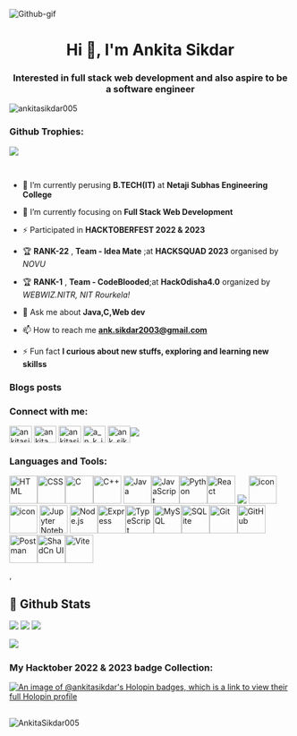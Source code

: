  ![Github-gif](https://github.com/AnkitaSikdar005/AnkitaSikdar005/assets/115947852/1dd39f4e-133d-4e8c-bdda-95118ad030f6)
<h1 align="center">Hi 👋, I'm Ankita Sikdar</h1>
<h3 align="center">Interested in full stack web development and also aspire to be a software engineer</h3>

<p align="left"> <img src="https://komarev.com/ghpvc/?username=ankitasikdar005&label=Profile%20views&color=0e75b6&style=flat" alt="ankitasikdar005" /> </p>
<h3 align="left">Github Trophies:</h3>

![](https://github-profile-trophy.vercel.app/?username=AnkitaSikdar005&theme=synthwavek&no-frame=true&no-bg=true&margin-w=4)

<img src="https://www.animatedimages.org/data/media/562/animated-line-image-0111.gif" width="1000" height="2" /> 

<p align="left"> <a href="https://twitter.com/" target="blank"><img src="https://img.shields.io/twitter/follow/?logo=twitter&style=for-the-badge" alt="" /></a> </p>

- 🌿 I’m currently perusing **B.TECH(IT)** at **Netaji Subhas Engineering College**
- 🌱 I’m currently focusing on **Full Stack Web Development**
- ⚡ Participated in **HACKTOBERFEST 2022 & 2023**
- 🏆 **RANK-22** , **Team - Idea Mate** ;at **HACKSQUAD 2023** organised by *NOVU*
- 🏆 **RANK-1**  , **Team - CodeBlooded**;at **HackOdisha4.0** organized by *WEBWIZ.NITR, NIT Rourkela!* 


- 💬 Ask me about **Java,C,Web dev**

- 📫 How to reach me **ank.sikdar2003@gmail.com**

- ⚡ Fun fact **I curious about new stuffs, exploring and learning new skillss**

### Blogs posts
<!-- BLOG-POST-LIST:START -->
<!-- BLOG-POST-LIST:END -->

<h3 align="left">Connect with me:</h3>
<p align="left">
<a href="https://dev.to/ankitasikdar005" target="blank"><img align="center" src="https://raw.githubusercontent.com/rahuldkjain/github-profile-readme-generator/master/src/images/icons/Social/devto.svg" alt="ankitasikdar005" height="30" width="40" /></a>
<a href="https://www.linkedin.com/in/ankita-sikdar-70210a253/" target="blank"><img align="center" src="https://raw.githubusercontent.com/rahuldkjain/github-profile-readme-generator/master/src/images/icons/Social/linked-in-alt.svg" alt="ankita sikdar" height="30" width="40" /></a>
<a href="https://codesandbox.com/ankitasikdar005" target="blank"><img align="center" src="https://raw.githubusercontent.com/rahuldkjain/github-profile-readme-generator/master/src/images/icons/Social/codesandbox.svg" alt="ankitasikdar005" height="30" width="40" /></a>
<a href="https://instagram.com/a_n_k_i_t_a_s_i_k_d_a_r" target="blank"><img align="center" src="https://raw.githubusercontent.com/rahuldkjain/github-profile-readme-generator/master/src/images/icons/Social/instagram.svg" alt="a_n_k_i_t_a_s_i_k_d_a_r" height="30" width="40" /></a>
<a href="https://www.hackerrank.com/ank_sikdar2003" target="blank"><img align="center" src="https://raw.githubusercontent.com/rahuldkjain/github-profile-readme-generator/master/src/images/icons/Social/hackerrank.svg" alt="ank_sikdar2003" height="30" width="40" /></a><a href = "mailto:ank.sikdar2003@gmail.com"><img src="https://img.shields.io/badge/-Gmail-%23333?style=for-the-badge&logo=gmail&logoColor=white" target="_blank"></a></p>

<h3 align="left">Languages and Tools:</h3>
<p align="left"><img width="50" src="https://raw.githubusercontent.com/marwin1991/profile-technology-icons/refs/heads/main/icons/html.png" alt="HTML" title="HTML"/><img width="50" src="https://raw.githubusercontent.com/marwin1991/profile-technology-icons/refs/heads/main/icons/css.png" alt="CSS" title="CSS"/><img width="50" src="https://raw.githubusercontent.com/marwin1991/profile-technology-icons/refs/heads/main/icons/c.png" alt="C" title="C"/><img width="50" src="https://raw.githubusercontent.com/marwin1991/profile-technology-icons/refs/heads/main/icons/c++.png" alt="C++" title="C++"/> <img width="50" src="https://raw.githubusercontent.com/marwin1991/profile-technology-icons/refs/heads/main/icons/java.png" alt="Java" title="Java"/><img width="50" src="https://raw.githubusercontent.com/marwin1991/profile-technology-icons/refs/heads/main/icons/javascript.png" alt="JavaScript" title="JavaScript"/><img width="50" src="https://raw.githubusercontent.com/marwin1991/profile-technology-icons/refs/heads/main/icons/python.png" alt="Python" title="Python"/><img width="50" src="https://raw.githubusercontent.com/marwin1991/profile-technology-icons/refs/heads/main/icons/react.png" alt="React" title="React"/></a> <img src="https://skillicons.dev/icons?i=bootstrap,vscode,github,tailwind,mongodb,mysql" /> <img src="https://github.com/marwin1991/profile-technology-icons/assets/76012086/4ec200c2-acdf-4c42-b419-cd49cba3d09f" alt="icon" width="50" height="50"> <img src="https://github.com/marwin1991/profile-technology-icons/assets/76012086/24b02d77-2f28-43c7-b5d6-e15e3395851b" alt="icon" width="50" height="50"> <img width="50" src="https://user-images.githubusercontent.com/25181517/183914128-3fc88b4a-4ac1-40e6-9443-9a30182379b7.png" alt="Jupyter Notebook" title="Jupyter Notebook"/> <img width="50" src="https://raw.githubusercontent.com/marwin1991/profile-technology-icons/refs/heads/main/icons/node_js.png" alt="Node.js" title="Node.js"/><img width="50" src="https://raw.githubusercontent.com/marwin1991/profile-technology-icons/refs/heads/main/icons/express.png" alt="Express" title="Express"/><img width="50" src="https://raw.githubusercontent.com/marwin1991/profile-technology-icons/refs/heads/main/icons/typescript.png" alt="TypeScript" title="TypeScript"/><img width="50" src="https://raw.githubusercontent.com/marwin1991/profile-technology-icons/refs/heads/main/icons/mysql.png" alt="MySQL" title="MySQL"/><img width="50" src="https://raw.githubusercontent.com/marwin1991/profile-technology-icons/refs/heads/main/icons/sqlite.png" alt="SQLite" title="SQLite"/><img width="50" src="https://raw.githubusercontent.com/marwin1991/profile-technology-icons/refs/heads/main/icons/git.png" alt="Git" title="Git"/><img width="50" src="https://raw.githubusercontent.com/marwin1991/profile-technology-icons/refs/heads/main/icons/github.png" alt="GitHub" title="GitHub"/><img width="50" src="https://raw.githubusercontent.com/marwin1991/profile-technology-icons/refs/heads/main/icons/postman.png" alt="Postman" title="Postman"/><img width="50" src="https://raw.githubusercontent.com/marwin1991/profile-technology-icons/refs/heads/main/icons/shadcn_ui.png" alt="ShadCn UI" title="ShadCn UI"/><img width="50" src="https://raw.githubusercontent.com/marwin1991/profile-technology-icons/refs/heads/main/icons/vite.png" alt="Vite" title="Vite"/>
</p> 

,

## 💫 Github Stats

 ![](https://github-readme-stats.vercel.app/api?username=AnkitaSikdar005&theme=synthwave&hide_border=false&include_all_commits=false&count_private=false)
![](https://github-readme-streak-stats.herokuapp.com/?user=AnkitaSikdar005&theme=synthwave&hide_border=false)
![](https://github-readme-stats.vercel.app/api/top-langs/?username=AnkitaSikdar005&theme=synthwave&hide_border=false&include_all_commits=false&count_private=false&layout=compact)



  <img src="https://github-readme-activity-graph.vercel.app/graph?username=AnkitaSikdar005&theme=synthwave-84&true&hide_border=true" />
<img src="https://www.animatedimages.org/data/media/562/animated-line-image-0111.gif" width="1000" height="2" />

### My Hacktober 2022 & 2023 badge Collection:


[![An image of @ankitasikdar's Holopin badges, which is a link to view their full Holopin profile](https://holopin.me/ankitasikdar)](https://holopin.io/@ankitasikdar)

<img src="https://www.animatedimages.org/data/media/562/animated-line-image-0111.gif" width="1000" height="2" />

<!---<h2 align="center">Leetcode Stats 🧑‍💻</h2>

<div align="center">
    <height="250" src="https://camo.githubusercontent.com/19db51af5f90f1b152bc0b9078f5fe97053955be5074f03f17019c70345bdcdb/68747470733a2f2f6d69726f2e6d656469756d2e636f6d2f6d61782f313336302f302a37513379765349765f7430696f4a2d5a2e676966" />
    <img height="250" alt="My Leetcode Stats" src="https://leetcard.jacoblin.cool/AnkitaSikdar?theme=unicorn&font=Josefin%20Slab&ext=heatmap" />
</div>
<img src="https://www.animatedimages.org/data/media/562/animated-line-image-0111.gif" width="1000" height="2" />--->




<p align="left"> <img src="https://komarev.com/ghpvc/?username=AnkitaSikdar005&label=Profile%20views&color=0e75b6&style=flat" alt="AnkitaSikdar005" /> </p>

